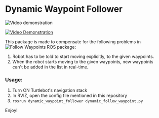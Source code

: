 # Dynamic Waypoint Follower

![Video demonstration](https://youtu.be/rmQ4tR-wsTM)

[![Video Demonstration](https://raw.githubusercontent.com/kanishkanarch/dynamic_waypoint_follower/master/Video_demo.png)](https://www.youtube.com/watch?v=rmQ4tR-wsTM)

This package is made to compensate for the following problems in ![Follow Waypoints](http://wiki.ros.org/follow_waypoints) ROS package:

1. Robot has to be told to start moving explicitly, to the given waypoints.
2. When the robot starts moving to the given waypoints, new waypoints can't be added in the list in real-time.

### Usage:

1. Turn ON Turtlebot's navigation stack
2. In RVIZ, open the config file mentioned in this repository
3. `rosrun dynamic_waypoint_follower dynamic_follow_waypoint.py`

Enjoy!
